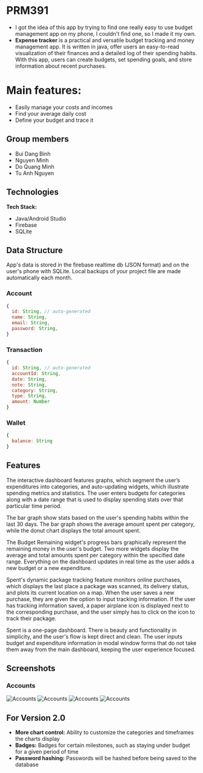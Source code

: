 # PRM391
- I got the idea of this app by trying to find one really easy to use budget management app on my phone, I couldn't find one, so I made it my own.
- **Expense tracker** is a practical and versatile budget tracking and money management app. It is written in java, offer users an easy-to-read visualization of their finances and a detailed log of their spending habits. With this app, users can create budgets, set spending goals, and store information about recent purchases.
# Main features:
- Easily manage your costs and incomes
- Find your average daily cost
- Define your budget and trace it

## Group members
* Bui Dang Binh
* Nguyen Minh
* Do Quang Minh
* Tu Anh Nguyen

## Technologies

**Tech Stack:**

- Java/Android Studio
- Firebase
- SQLite

## Data Structure

App's data is stored in the firebase realtime db (JSON format) and on the user's phone with SQLite. Local backups of your project file are made automatically each month.

### Account

```javascript
{
  id: String, // auto-generated
  name: String,
  email: String,
  password: String,
}
```

### Transaction

```javascript
{
  id: String, // auto-generated
  accountId: String,
  date: String,
  note: String,
  category: String,
  type: String,
  amount: Number
}
```

### Wallet

```javascript
{
  balance: String
}
```

## Features

The interactive dashboard features graphs, which segment the user’s expenditures into categories, and auto-updating widgets, which illustrate spending metrics and statistics. The user enters budgets for categories along with a date range that is used to display spending stats over that particular time period.

The bar graph show stats based on the user's spending habits within the last 30 days. The bar graph shows the average amount spent per category, while the donut chart displays the total amount spent.

The Budget Remaining widget's progress bars graphically represent the remaining money in the user's budget. Two more widgets display the average and total amounts spent per category within the specified date range. Everything on the dashboard updates in real time as the user adds a new budget or a new expenditure.

Spent's dynamic package tracking feature monitors online purchases, which displays the last place a package was scanned, its delivery status, and plots its current location on a map. When the user saves a new purchase, they are given the option to input tracking information. If the user has tracking information saved, a paper airplane icon is displayed next to the corresponding purchase, and the user simply has to click on the icon to track their package.

Spent is a one-page dashboard. There is beauty and functionality in simplicity, and the user's flow is kept direct and clean. The user inputs budget and expenditure information in modal window forms that do not take them away from the main dashboard, keeping the user experience focused.

## Screenshots
### Accounts

![Accounts](./screen-shots/transaction-view.png)
![Accounts](./screen-shots/report-view.png)
![Accounts](./screen-shots/login.png)
![Accounts](./screen-shots/register.png)

## For Version 2.0

- **More chart control:** Ability to customize the categories and timeframes the charts display
- **Badges:** Badges for certain milestones, such as staying under budget for a given period of time
- **Password hashing:** Passwords will be hashed before being saved to the database
